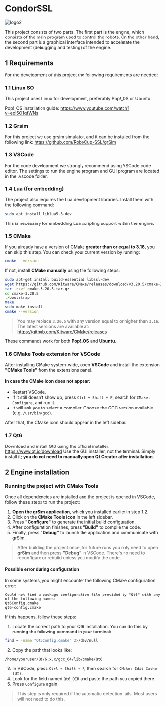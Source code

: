 
# CondorSSL
![logo2](https://github.com/Sysmic-Robotics/CondorSSL/blob/main/docs/logo.jpg)

This project consists of two parts. The first part is the engine, which consists of the main program used to control the robots. On the other hand, the second part is a graphical interface intended to accelerate the development (debugging and testing) of the engine.

## 1 Requirements

For the development of this project the following requirements are needed:

### 1.1 Linux SO

This project uses Linux for development, preferably Pop!_OS or Ubuntu.

Pop!_OS installation guide:
https://www.youtube.com/watch?v=eol5O1qfWNs

### 1.2 Grsim

For this project we use grsim simulator, and it can be installed from the following link:
https://github.com/RoboCup-SSL/grSim

### 1.3 VSCode

For the code development we strongly recommend using VSCode code editor. The settings to run the engine program and GUI program are located in the .vscode folder.

### 1.4 Lua (for embedding)

The project also requires the Lua development libraries. Install them with the following command:

```bash
sudo apt install liblua5.3-dev
```

This is necessary for embedding Lua scripting support within the engine.

### 1.5 CMake

If you already have a version of CMake **greater than or equal to 3.16**, you can skip this step. You can check your current version by running:

```bash
cmake --version
```

If not, install **CMake manually** using the following steps:

```bash
sudo apt-get install build-essential libssl-dev
wget https://github.com/Kitware/CMake/releases/download/v3.20.5/cmake-3.20.5.tar.gz
tar -zxvf cmake-3.20.5.tar.gz
cd cmake-3.20.5
./bootstrap
make
sudo make install
cmake --version
```

> You may replace `3.20.5` with any version equal to or higher than `3.16`.  
> The latest versions are available at: https://github.com/Kitware/CMake/releases

These commands work for both **Pop!_OS** and **Ubuntu**.

### 1.6 CMake Tools extension for VSCode

After installing CMake system-wide, open **VSCode** and install the extension **"CMake Tools"** from the extensions panel.

#### In case the CMake icon does not appear:
- Restart VSCode.
- If it still doesn't show up, press `Ctrl + Shift + P`, search for `CMake: Configure`, and run it.
- It will ask you to select a compiler. Choose the GCC version available (e.g. `/usr/bin/gcc`).

After that, the CMake icon should appear in the left sidebar.

### 1.7 Qt6

Download and install Qt6 using the official installer: https://www.qt.io/download
Use the GUI installer, not the terminal. Simply install it; **you do not need to manually open Qt Creator after installation**.

## 2 Engine installation

### Running the project with CMake Tools

Once all dependencies are installed and the project is opened in VSCode, follow these steps to run the project:

1. **Open the grSim application**, which you installed earlier in step 1.2.  
2. Click on the **CMake Tools icon** in the left sidebar.  
3. Press **"Configure"** to generate the initial build configuration.  
4. After configuration finishes, press **"Build"** to compile the code.  
5. Finally, press **"Debug"** to launch the application and communicate with grSim.

> After building the project once, for future runs you only need to open **grSim** and then press **"Debug"** in VSCode. There's no need to reconfigure or rebuild unless you modify the code.

#### Possible error during configuration

In some systems, you might encounter the following CMake configuration error:

```
Could not find a package configuration file provided by "Qt6" with any of the following names:
Qt6Config.cmake
qt6-config.cmake
```

If this happens, follow these steps:

1. Locate the correct path to your Qt6 installation. You can do this by running the following command in your terminal:

```bash
find ~ -name "Qt6Config.cmake" 2>/dev/null
```

2. Copy the path that looks like:
```
/home/youruser/Qt/6.x.x/gcc_64/lib/cmake/Qt6
```

3. In VSCode, press `Ctrl + Shift + P`, then search for `CMake: Edit Cache (UI)`.  
4. Look for the field named `Qt6_DIR` and paste the path you copied there.  
5. Press `Configure` again.

> This step is only required if the automatic detection fails. Most users will not need to do this.

